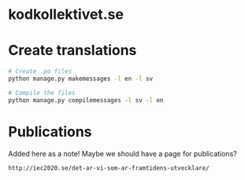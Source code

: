 # kodkollektivet.se

# Create translations

```bash
# Create .po files
python manage.py makemessages -l en -l sv

# Compile the files
python manage.py compilemessages -l sv -l en
```

# Publications

Added here as a note! Maybe we should have a page for publications?

```bash
http://iec2020.se/det-ar-vi-som-ar-framtidens-utvecklare/
```